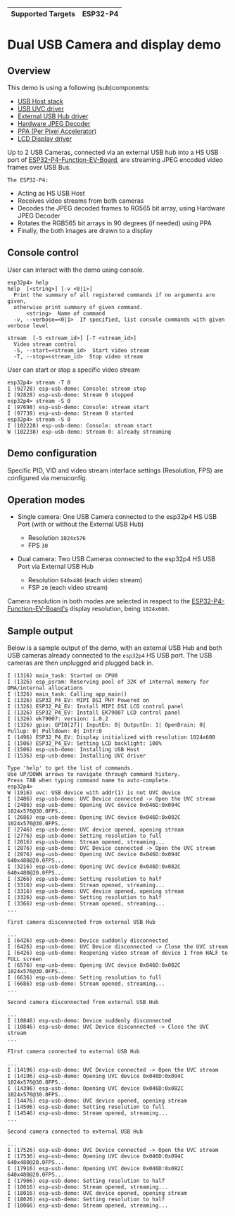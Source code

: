 | Supported Targets | ESP32-P4 |
| ----------------- | -------- |

# Dual USB Camera and display demo

## Overview

This demo is using a following (sub)components:
- [USB Host stack](https://github.com/espressif/esp-idf/tree/master/components/usb)
- [USB UVC driver](https://github.com/espressif/esp-usb/tree/master/host/class/uvc/usb_host_uvc)
- [External USB Hub driver](https://github.com/espressif/esp-idf/tree/master/components/usb)
- [Hardware JPEG Decoder](https://github.com/espressif/esp-idf/tree/master/components/esp_driver_jpeg)
- [PPA (Per Pixel Accelerator)](https://github.com/espressif/esp-idf/tree/master/components/esp_driver_ppa)
- [LCD Display driver](https://github.com/espressif/esp-iot-solution/tree/master/components/display/lcd/esp_lcd_ek79007)


Up to 2 USB Cameras, connected via an external USB hub into a HS USB port of [ESP32-P4-Function-EV-Board](https://docs.espressif.com/projects/esp-dev-kits/en/latest/esp32p4/esp32-p4-function-ev-board/index.html), are streaming JPEG encoded video frames over USB Bus.

`The ESP32-P4:`
- Acting as HS USB Host
- Receives video streams from both cameras
- Decodes the JPEG decoded frames to RG565 bit array, using Hardware JPEG Decoder
- Rotates the RGB565 bit arrays in 90 degrees (if needed) using PPA
- Finally, the both images are drawn to a display

## Console control

User can interact with the demo using console.

```
esp32p4> help
help  [<string>] [-v <0|1>]
  Print the summary of all registered commands if no arguments are given,
  otherwise print summary of given command.
      <string>  Name of command
  -v, --verbose=<0|1>  If specified, list console commands with given verbose level

stream  [-S <stream_id>] [-T <stream_id>]
  Video stream control
  -S, --start=<stream_id>  Start video stream
  -T, --stop=<stream_id>  Stop video stream
```

User can start or stop a specific video stream

```
esp32p4> stream -T 0
I (92728) esp-usb-demo: Console: stream stop
I (92828) esp-usb-demo: Stream 0 stopped
esp32p4> stream -S 0
I (97698) esp-usb-demo: Console: stream start
I (97738) esp-usb-demo: Stream 0 started
esp32p4> stream -S 0
I (102228) esp-usb-demo: Console: stream start
W (102238) esp-usb-demo: Stream 0: already streaming
```

## Demo configuration

Specific PID, VID and video stream interface settings (Resolution, FPS) are configured via menuconfig.

## Operation modes

- Single camera: One USB Camera connected to the esp32p4 HS USB Port (with or without the External USB Hub)
  - Resolution `1024x576`
  - FPS `30`

- Dual camera: Two USB Cameras connected to the esp32p4 HS USB Port via External USB Hub
  - Resolution `640x480` (each video stream)
  - FSP `20` (each video stream)

Camera resolution in both modes are selected in respect to the [ESP32-P4-Function-EV-Board's](https://docs.espressif.com/projects/esp-dev-kits/en/latest/esp32p4/esp32-p4-function-ev-board/index.html) display resolution, being `1024x600`.

## Sample output

Below is a sample output of the demo, with an external USB Hub and both USB cameras already connected to the `esp32p4` HS USB port. The USB cameras are then unplugged and plugged back in.

```
I (1316) main_task: Started on CPU0
I (1326) esp_psram: Reserving pool of 32K of internal memory for DMA/internal allocations
I (1326) main_task: Calling app_main()
I (1326) ESP32_P4_EV: MIPI DSI PHY Powered on
I (1326) ESP32_P4_EV: Install MIPI DSI LCD control panel
I (1326) ESP32_P4_EV: Install EK79007 LCD control panel
I (1326) ek79007: version: 1.0.2
I (1326) gpio: GPIO[27]| InputEn: 0| OutputEn: 1| OpenDrain: 0| Pullup: 0| Pulldown: 0| Intr:0 
I (1496) ESP32_P4_EV: Display initialized with resolution 1024x600
I (1506) ESP32_P4_EV: Setting LCD backlight: 100%
I (1506) esp-usb-demo: Installing USB Host
I (1536) esp-usb-demo: Installing UVC driver

Type 'help' to get the list of commands.
Use UP/DOWN arrows to navigate through command history.
Press TAB when typing command name to auto-complete.
esp32p4>
W (1916) uvc: USB device with addr(1) is not UVC device
I (2486) esp-usb-demo: UVC Device connected -> Open the UVC stream
I (2486) esp-usb-demo: Opening UVC device 0x046D:0x094C	1024x576@30.0FPS...
I (2686) esp-usb-demo: Opening UVC device 0x046D:0x082C	1024x576@30.0FPS...
I (2746) esp-usb-demo: UVC device opened, opening stream
I (2776) esp-usb-demo: Setting resolution to full
I (2816) esp-usb-demo: Stream opened, streaming...
I (2876) esp-usb-demo: UVC Device connected -> Open the UVC stream
I (2876) esp-usb-demo: Opening UVC device 0x046D:0x094C	640x480@20.0FPS...
I (3216) esp-usb-demo: Opening UVC device 0x046D:0x082C	640x480@20.0FPS...
I (3266) esp-usb-demo: Setting resolution to half
I (3316) esp-usb-demo: Stream opened, streaming...
I (3316) esp-usb-demo: UVC device opened, opening stream
I (3326) esp-usb-demo: Setting resolution to half
I (3366) esp-usb-demo: Stream opened, streaming...
...

First camera disconnected from external USB Hub

...
I (6426) esp-usb-demo: Device suddenly disconnected
I (6426) esp-usb-demo: UVC Device disconnected -> Close the UVC stream
I (6426) esp-usb-demo: Reopening video stream of device 1 from HALF to FULL screen
I (6576) esp-usb-demo: Opening UVC device 0x046D:0x082C	1024x576@30.0FPS...
I (6636) esp-usb-demo: Setting resolution to full
I (6686) esp-usb-demo: Stream opened, streaming...
...

Second camera disconnected from external USB Hub

...
I (10846) esp-usb-demo: Device suddenly disconnected
I (10846) esp-usb-demo: UVC Device disconnected -> Close the UVC stream
...

FIrst camera connected to external USB Hub

...
I (14196) esp-usb-demo: UVC Device connected -> Open the UVC stream
I (14196) esp-usb-demo: Opening UVC device 0x046D:0x094C	1024x576@30.0FPS...
I (14396) esp-usb-demo: Opening UVC device 0x046D:0x082C	1024x576@30.0FPS...
I (14476) esp-usb-demo: UVC device opened, opening stream
I (14506) esp-usb-demo: Setting resolution to full
I (14546) esp-usb-demo: Stream opened, streaming...
...

Second camera connected to external USB Hub

...
I (17526) esp-usb-demo: UVC Device connected -> Open the UVC stream
I (17536) esp-usb-demo: Opening UVC device 0x046D:0x094C	640x480@20.0FPS...
I (17916) esp-usb-demo: Opening UVC device 0x046D:0x082C	640x480@20.0FPS...
I (17966) esp-usb-demo: Setting resolution to half
I (18016) esp-usb-demo: Stream opened, streaming...
I (18016) esp-usb-demo: UVC device opened, opening stream
I (18026) esp-usb-demo: Setting resolution to half
I (18066) esp-usb-demo: Stream opened, streaming...
